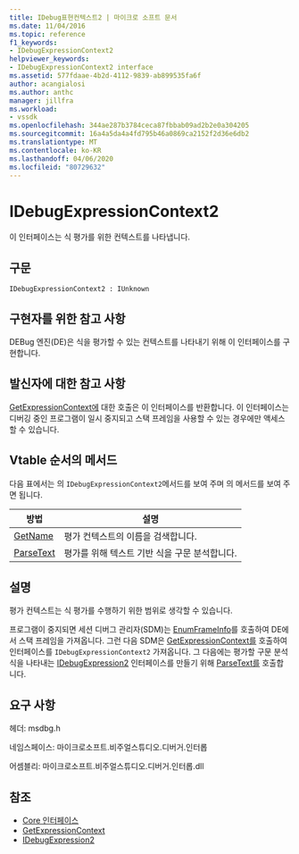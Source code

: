 ```yaml
---
title: IDebug표현컨텍스트2 | 마이크로 소프트 문서
ms.date: 11/04/2016
ms.topic: reference
f1_keywords:
- IDebugExpressionContext2
helpviewer_keywords:
- IDebugExpressionContext2 interface
ms.assetid: 577fdaae-4b2d-4112-9839-ab899535fa6f
author: acangialosi
ms.author: anthc
manager: jillfra
ms.workload:
- vssdk
ms.openlocfilehash: 344ae287b3784ceca87fbbab09ad2b2e0a304205
ms.sourcegitcommit: 16a4a5da4a4fd795b46a0869ca2152f2d36e6db2
ms.translationtype: MT
ms.contentlocale: ko-KR
ms.lasthandoff: 04/06/2020
ms.locfileid: "80729632"
---
```

# <a name="idebugexpressioncontext2"></a>IDebugExpressionContext2
이 인터페이스는 식 평가를 위한 컨텍스트를 나타냅니다.

## <a name="syntax"></a>구문

```
IDebugExpressionContext2 : IUnknown
```

## <a name="notes-for-implementers"></a>구현자를 위한 참고 사항
 DEBug 엔진(DE)은 식을 평가할 수 있는 컨텍스트를 나타내기 위해 이 인터페이스를 구현합니다.

## <a name="notes-for-callers"></a>발신자에 대한 참고 사항
 [GetExpressionContext에](../../../extensibility/debugger/reference/idebugstackframe2-getexpressioncontext.md) 대한 호출은 이 인터페이스를 반환합니다. 이 인터페이스는 디버깅 중인 프로그램이 일시 중지되고 스택 프레임을 사용할 수 있는 경우에만 액세스할 수 있습니다.

## <a name="methods-in-vtable-order"></a>Vtable 순서의 메서드
 다음 표에서는 의 `IDebugExpressionContext2`메서드를 보여 주며 의 메서드를 보여 주면 됩니다.

|방법|설명|
|------------|-----------------|
|[GetName](../../../extensibility/debugger/reference/idebugexpressioncontext2-getname.md)|평가 컨텍스트의 이름을 검색합니다.|
|[ParseText](../../../extensibility/debugger/reference/idebugexpressioncontext2-parsetext.md)|평가를 위해 텍스트 기반 식을 구문 분석합니다.|

## <a name="remarks"></a>설명
 평가 컨텍스트는 식 평가를 수행하기 위한 범위로 생각할 수 있습니다.

 프로그램이 중지되면 세션 디버그 관리자(SDM)는 [EnumFrameInfo](../../../extensibility/debugger/reference/idebugthread2-enumframeinfo.md)를 호출하여 DE에서 스택 프레임을 가져옵니다. 그런 다음 SDM은 [GetExpressionContext를](../../../extensibility/debugger/reference/idebugstackframe2-getexpressioncontext.md) 호출하여 인터페이스를 `IDebugExpressionContext2` 가져옵니다. 그 다음에는 평가할 구문 분석식을 나타내는 [IDebugExpression2](../../../extensibility/debugger/reference/idebugexpression2.md) 인터페이스를 만들기 위해 [ParseText를](../../../extensibility/debugger/reference/idebugexpressioncontext2-parsetext.md) 호출합니다.

## <a name="requirements"></a>요구 사항
 헤더: msdbg.h

 네임스페이스: 마이크로소프트.비주얼스튜디오.디버거.인터롭

 어셈블리: 마이크로소프트.비주얼스튜디오.디버거.인터롭.dll

## <a name="see-also"></a>참조
- [Core 인터페이스](../../../extensibility/debugger/reference/core-interfaces.md)
- [GetExpressionContext](../../../extensibility/debugger/reference/idebugstackframe2-getexpressioncontext.md)
- [IDebugExpression2](../../../extensibility/debugger/reference/idebugexpression2.md)
